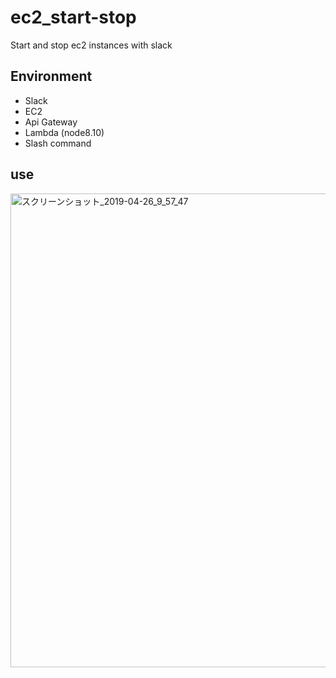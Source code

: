 # ec2_start-stop

Start and stop ec2 instances with slack

## Environment

- Slack
- EC2
- Api Gateway
- Lambda (node8.10)
- Slash command

## use

<img width="758" alt="スクリーンショット_2019-04-26_9_57_47" src="https://user-images.githubusercontent.com/5633085/56776981-071fd880-680a-11e9-91e2-8316471ff6b6.png">
